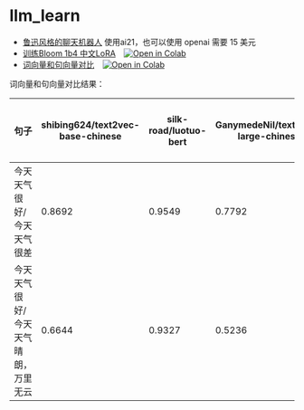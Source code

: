 # llm_learn




- [鲁迅风格的聊天机器人](luxun_style.py) 使用ai21，也可以使用 openai 需要 15 美元
- [训练Bloom 1b4 中文LoRA](notebook/bloom_1b4_zh_lora.ipynb) &ensp; [![Open in Colab](https://colab.research.google.com/assets/colab-badge.svg)](https://colab.research.google.com/drive/1CuE-Wukxmib5KjnfY0c3GI223aLnsVBY?usp=sharing)
- [词向量和句向量对比](notebook/词向量和句向量.ipynb) &ensp; [![Open in Colab](https://colab.research.google.com/assets/colab-badge.svg)](https://colab.research.google.com/drive/1ltEV9dgB-BqdzIdisqYgEvrlv1_iwWQi?usp=sharing)




词向量和句向量对比结果：

| 句子                                | shibing624/text2vec-base-chinese | silk-road/luotuo-bert | GanymedeNil/text2vec-large-chinese | sentence-transformers/paraphrase-multilingual-MinilM-L12-v2 | w2v-light-tencent-chinese | 手工w2v-light-tencent-chinese | text-embedding-ada-002 | text-similarity-davinci-001 | text-search-ada-doc-001 | Llama  |
| ----------------------------------- | -------------------------------- | --------------------- | ---------------------------------- | ----------------------------------------------------------- | ------------------------- | ----------------------------- | ---------------------- | --------------------------- | ----------------------- | ------ |
| 今天天气很好/今天天气很差           | 0.8692                           | 0.9549                | 0.7792                             | 0.3938                                                      | 0.9778                    | 0.9204                        | 0.9297                 | 0.864                       | 0.9744                  | 0.8367 |
| 今天天气很好/今天天气晴朗，万里无云 | 0.6644                           | 0.9327                | 0.5236                             | 0.7946                                                      | 0.9019                    | 0.7687                        | 0.9159                 | 0.905                       | 0.8902                  | 0.5833 |
